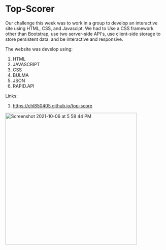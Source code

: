 # Top-Scorer 

Our challenge this week was to work in a group to develop an interactive site using HTML, CSS, and Javascipt. We had to Use a CSS framework other than Bootstrap, use two server-side API's, use client-side storage to store persistent data, and be interactive and responsive. 

The website was develop using:

1. HTML
2. JAVASCRIPT
3. CSS
4. BULMA
5. JSON
6. RAPID.API


Links:
1. https://chl850405.github.io/top-score




<img width="414" alt="Screenshot 2021-10-06 at 5 58 44 PM" src="https://user-images.githubusercontent.com/88798354/136289418-f8f6c46d-f563-4a18-83b4-020d457b8077.png">


